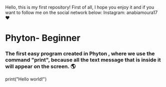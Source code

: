 Hello, this is my first repository! 
First of all, I hope you enjoy it and if you want to follow me on the social network below: 
Instagram: anabiamoura17
❤️

# Phyton- Beginner
### The first easy program created in Phyton , where we use the command "print", because all the text message that is inside it will appear on the screen. 🌎 ###

print("Hello world!") 

